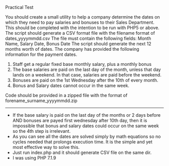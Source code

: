 Practical Test

You should create a small utility to help a company determine the dates on which they need to pay
salaries and bonuses to their Sales Department.
This should be completed with the intention to be run with PHP5 or above.
The script should generate a CSV format file with the filename format of dates_yyyymmdd.csv
The file must contain the following fields: Month Name, Salary Date, Bonus Date
The script should generate the next 12 months worth of dates.
The company has provided the following information for the payment dates.

1. Staff get a regular fixed base monthly salary, plus a monthly bonus
2. The base salaries are paid on the last day of the month, unless that day lands on a weekend. In
that case, salaries are paid before the weekend.
3. Bonuses are paid on the 1st Wednesday after the 10th of every month.
4. Bonus and Salary dates cannot occur in the same week.

Code should be provided in a zipped file with the format of forename_surname_yyyymmdd.zip

---
- If the base salary is paid on the last day of the months or 2 days before AND bonuses are payed
first wednesday after 10th day, then it is impossible that bonus and salary dates could occur on the same week
so the 4th step is irrelevant.
- As you can see all the dates are solved simply by math equations so no cycles needed that prolongs execution time.
It is the simple and yet most effective way to  solve this.
- Just run index.php and it should generate CSV file on the same dir.
- I was using PHP 7.1.9
